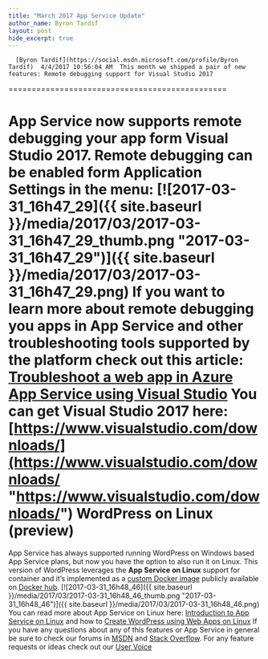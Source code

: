 ```yaml
---
title: "March 2017 App Service Update"
author_name: Byron Tardif
layout: post
hide_excerpt: true
---
```

      [Byron Tardif](https://social.msdn.microsoft.com/profile/Byron Tardif)  4/4/2017 10:56:04 AM  This month we shipped a pair of new features: Remote debugging support for Visual Studio 2017
===============================================

 App Service now supports **remote debugging** your app form **Visual Studio 2017**. Remote debugging can be enabled form **Application Settings** in the menu: [![2017-03-31_16h47_29]({{ site.baseurl }}/media/2017/03/2017-03-31_16h47_29_thumb.png "2017-03-31_16h47_29")]({{ site.baseurl }}/media/2017/03/2017-03-31_16h47_29.png) If you want to learn more about remote debugging you apps in App Service and other troubleshooting tools supported by the platform check out this article: [Troubleshoot a web app in Azure App Service using Visual Studio](https://docs.microsoft.com/en-us/azure/app-service-web/web-sites-dotnet-troubleshoot-visual-studio "https://docs.microsoft.com/en-us/azure/app-service-web/web-sites-dotnet-troubleshoot-visual-studio") You can get Visual Studio 2017 here: [https://www.visualstudio.com/downloads/](https://www.visualstudio.com/downloads/ "https://www.visualstudio.com/downloads/")  WordPress on Linux (preview)
============================

 App Service has always supported running WordPress on Windows based App Service plans, but now you have the option to also run it on Linux. This version of WordPress leverages the **App Service on Linux** support for container and it’s implemented as a [custom Docker image](https://github.com/Azure-App-Service/apps/tree/master/Wordpress) publicly available on [Docker hub](https://hub.docker.com/r/appsvc). [![2017-03-31_16h48_46]({{ site.baseurl }}/media/2017/03/2017-03-31_16h48_46_thumb.png "2017-03-31_16h48_46")]({{ site.baseurl }}/media/2017/03/2017-03-31_16h48_46.png) You can read more about App Service on Linux here: [Introduction to App Service on Linux](https://docs.microsoft.com/en-us/azure/app-service-web/app-service-linux-intro) and how to [Create WordPress using Web Apps on Linux](https://blogs.msdn.microsoft.com/appserviceteam/2017/03/21/create-wordpress-using-web-apps-on-linux/)  If you have any questions about any of this features or App Service in general be sure to check our forums in [MSDN](https://social.msdn.microsoft.com/Forums/en-US/home?forum=windowsazurewebsitespreview) and [Stack Overflow](https://stackoverflow.com/questions/tagged/azure-web-sites). For any feature requests or ideas check out our [User Voice](https://feedback.azure.com/forums/169385-web-apps-formerly-websites)     